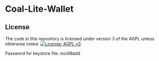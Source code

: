 # Coal-Lite-Wallet
## License
The code in this repository is licensed under version 3 of the AGPL unless otherwise noted.
[![License: AGPL v3](https://img.shields.io/badge/License-AGPL%20v3-blue.svg)](https://www.gnu.org/licenses/agpl-3.0)  


Password for keystore file: mix98add